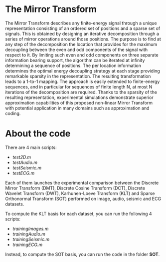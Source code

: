 # The Mirror Transform

The Mirror Transform describes any finite-energy signal through a unique representation consisting of an ordered set of positions and a sparse set of signals. This is obtained by designing an iterative decomposition through a series of mirror operations around those positions. The purpose is to find at any step of the decomposition the location that provides for the maximum decoupling between the even and odd components of the signal with respect to it. By limiting such even and odd components on three separate information bearing support, the algorithm can be iterated at infinity determining a sequence of positions. The per location information determines the optimal energy decoupling strategy at each stage providing remarkable sparsity in the representation. The resulting transformation leads to a 1-to-1 mapping. The approach is easily extended to finite-energy sequences, and in particular for sequences of finite length N, at most N iterations of the decomposition are required. Thanks to the sparsity of the resulting representation, experimental simulations demonstrate superior approximation capabilities of this proposed non-linear Mirror Transform with potential application in many domains such as approximation and coding.

# About the code

There are 4 main scripts:

- *test2D.m*
- *testAudio.m*
- *testSeismic.m*
- *testECG.m*

Each of them launches the experimental comparison between the Discrete Mirror Transform (DMT), Discrete Cosine Transform (DCT), Discrete Wavelet Transform (DWT), Karhunen-Loeve Transform (KLT) and Sparse Orthonormal Transform (SOT) performed on image, audio, seismic and ECG datasets.

To compute the KLT basis for each dataset, you can run the following 4 scripts:

- *trainingImages.m*
- *trainingAudio.m*
- *trainingSeismic.m*
- *trainingECG.m*

Instead, to compute the SOT basis, you can run the code in the folder **SOT**. 
